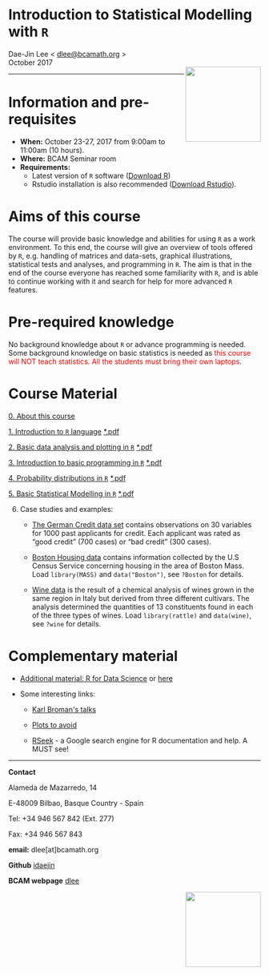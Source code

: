 # **Introduction to Statistical Modelling with `R`**
Dae-Jin Lee < dlee@bcamath.org >  
October 2017  
<img src="http://www.bcamath.org/public_images/logo_bcam.jpg" style="width: 150px;" align="right">

----------------------------

# Information and pre-requisites

* **When:** October 23-27, 2017 from 9:00am to 11:00am (10 hours). 
* **Where:** BCAM Seminar room
* **Requirements:**
    * Latest version of `R` software (<a href="https://www.r-project.org" target="_blank">Download R</a>)
    * Rstudio installation is also recommended (<a href="https://www.rstudio.com" target="_blank">Download Rstudio</a>).

<!---

```r
install.packages(c("MASS","DAAG","effects","ggplot2","gdata","foreign","Hmisc","xlsx","psych","graphics","gplots","calibrate","corrplot","RgoogleMaps","ggmap"))
```
--->

# Aims of this course

The course will provide basic knowledge and abilities for using `R` as a work environment. To this end, the course will give an overview of tools offered by `R`, e.g. handling of matrices and data-sets, graphical illustrations, statistical tests and analyses, and programming in `R`. The aim is that in the end of the course everyone has reached some familiarity with `R`, and is able to continue working with it and search for help for more advanced `R` features.

# Pre-required knowledge

No background knowledge about `R` or advance programming is needed. Some background knowledge on basic statistics is needed as <span style="color:red">this course will NOT teach statistics.</span>  <span style="color:red">All the students must bring their own laptops.</span>

<!--* **Download all material** [here](http://idaejin.github.io/bcam-courses/neiker-2016/material.zip)
-->


# Course Material

  [0. About this course](http://idaejin.github.io/bcam-courses/R/2017/Ch0.html)
  
  [1. Introduction to `R` language](http://idaejin.github.io/bcam-courses/R/2017/Ch1.html) [*.pdf](http://idaejin.github.io/bcam-courses/R/2017/Ch1.pdf)
  
  [2. Basic data analysis and plotting in `R`](http://idaejin.github.io/bcam-courses/R/2017/Ch2.html) [*.pdf](http://idaejin.github.io/bcam-courses/R/2017/Ch2.pdf)
   
  [3. Introduction to basic programming in `R`](http://idaejin.github.io/bcam-courses/R/2017/Ch3.html) [*.pdf](http://idaejin.github.io/bcam-courses/R/2017/Ch3.pdf)

  [4. Probability distributions in `R`](http://idaejin.github.io/bcam-courses/R/2017/Ch4.html) [*.pdf](http://idaejin.github.io/bcam-courses/R/2017/Ch4.pdf)
  
  [5. Basic Statistical Modelling in `R`](http://idaejin.github.io/bcam-courses/R/2017/Ch5.html) [*.pdf](http://idaejin.github.io/bcam-courses/R/2017/Ch5.pdf)
  
  6. Case studies and examples:
      
       * [The German Credit data set](http://idaejin.github.io/bcam-courses/R/2017/GermanCreditData.R) contains observations on 30 variables for 1000 past applicants for credit. Each applicant was rated as “good credit” (700 cases) or “bad credit” (300 cases).
  
      * [Boston Housing data](http://www.cs.toronto.edu/~delve/data/boston/bostonDetail.html) contains information collected by the U.S Census Service concerning housing in the area of Boston Mass. Load `library(MASS)` and `data("Boston")`, see `?Boston` for details.
      
      * [Wine data](https://archive.ics.uci.edu/ml/datasets/wine) is the result of a chemical analysis of wines grown in the same region in Italy but derived from three different cultivars. The analysis determined the quantities of 13 constituents found in each of the three types of wines. Load `library(rattle)` and `data(wine)`, see `?wine` for details.

# Complementary material

  * [Additional material: R for Data Science](http://r4ds.had.co.nz/) or [here](http://courses.had.co.nz/)

  * Some interesting links:
  
      + [Karl Broman's talks](http://kbroman.org/pages/talks.html)
      
      + [Plots to avoid](http://genomicsclass.github.io/book/pages/plots_to_avoid.html)
      
      + [RSeek](http://rseek.org/) - a Google search engine for R documentation and help. A MUST see!
      

-----------------------------------------------------

**Contact**

Alameda de Mazarredo, 14

E-48009 Bilbao, Basque Country - Spain

Tel: +34 946 567 842 (Ext. 277)

Fax: +34 946 567 843

**email:** dlee[at]bcamath.org

**Github** [idaejin](https://github.com/idaejin/)

**BCAM webpage** [dlee](http://www.bcamath.org/en/people/dlee)

<img src="http://www.bcamath.org/public_images/logo_bcam.jpg" style="width: 150px;" align="right">


